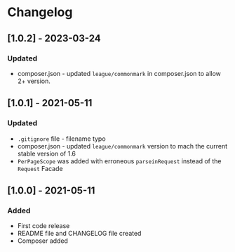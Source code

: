# Changelog

## [1.0.2] - 2023-03-24
### Updated
- composer.json - updated `league/commonmark` in composer.json to allow 2+ version.


## [1.0.1] - 2021-05-11
### Updated
- `.gitignore` file - filename typo
- composer.json - updated `league/commonmark` version to mach the current stable version of 1.6
- `PerPageScope` was added with erroneous `parseinRequest` instead of the `Request` Facade

## [1.0.0] - 2021-05-11
### Added
- First code release
- README file and CHANGELOG file created
- Composer added 
